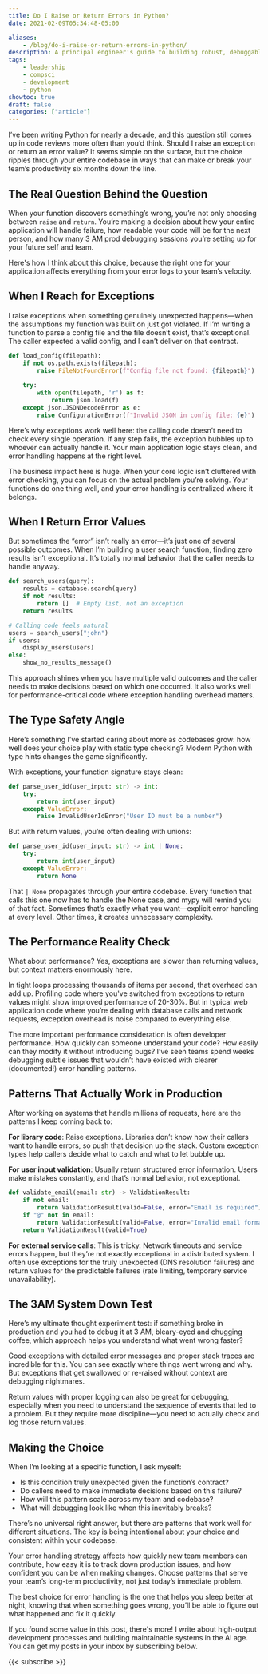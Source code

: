 ```yaml
---
title: Do I Raise or Return Errors in Python?
date: 2021-02-09T05:34:48-05:00

aliases:
    - /blog/do-i-raise-or-return-errors-in-python/
description: A principal engineer's guide to building robust, debuggable Python applications that fail fast and fail loud.
tags:
    - leadership
    - compsci
    - development
    - python
showtoc: true
draft: false
categories: ["article"]
---
```


I’ve been writing Python for nearly a decade, and this question still comes up in code reviews more often than you’d think. Should I raise an exception or return an error value? It seems simple on the surface, but the choice ripples through your entire codebase in ways that can make or break your team’s productivity six months down the line.

## The Real Question Behind the Question

When your function discovers something’s wrong, you’re not only choosing between `raise` and `return`. You’re making a decision about how your entire application will handle failure, how readable your code will be for the next person, and how many 3 AM prod debugging sessions you’re setting up for your future self and team.

Here's how I think about this choice, because the right one for your application affects everything from your error logs to your team’s velocity.

## When I Reach for Exceptions

I raise exceptions when something genuinely unexpected happens—when the assumptions my function was built on just got violated. If I’m writing a function to parse a config file and the file doesn’t exist, that’s exceptional. The caller expected a valid config, and I can’t deliver on that contract.

```python
def load_config(filepath):
    if not os.path.exists(filepath):
        raise FileNotFoundError(f"Config file not found: {filepath}")
    
    try:
        with open(filepath, 'r') as f:
            return json.load(f)
    except json.JSONDecodeError as e:
        raise ConfigurationError(f"Invalid JSON in config file: {e}")
```

Here’s why exceptions work well here: the calling code doesn’t need to check every single operation. If any step fails, the exception bubbles up to whoever can actually handle it. Your main application logic stays clean, and error handling happens at the right level.

The business impact here is huge. When your core logic isn’t cluttered with error checking, you can focus on the actual problem you’re solving. Your functions do one thing well, and your error handling is centralized where it belongs.

## When I Return Error Values

But sometimes the “error” isn’t really an error—it’s just one of several possible outcomes. When I’m building a user search function, finding zero results isn’t exceptional. It’s totally normal behavior that the caller needs to handle anyway.

```python
def search_users(query):
    results = database.search(query)
    if not results:
        return []  # Empty list, not an exception
    return results

# Calling code feels natural
users = search_users("john")
if users:
    display_users(users)
else:
    show_no_results_message()
```

This approach shines when you have multiple valid outcomes and the caller needs to make decisions based on which one occurred. It also works well for performance-critical code where exception handling overhead matters.

## The Type Safety Angle

Here’s something I’ve started caring about more as codebases grow: how well does your choice play with static type checking? Modern Python with type hints changes the game significantly.

With exceptions, your function signature stays clean:

```python
def parse_user_id(user_input: str) -> int:
    try:
        return int(user_input)
    except ValueError:
        raise InvalidUserIdError("User ID must be a number")
```

But with return values, you’re often dealing with unions:

```python
def parse_user_id(user_input: str) -> int | None:
    try:
        return int(user_input)
    except ValueError:
        return None
```

That `| None` propagates through your entire codebase. Every function that calls this one now has to handle the None case, and mypy will remind you of that fact. Sometimes that’s exactly what you want—explicit error handling at every level. Other times, it creates unnecessary complexity.

## The Performance Reality Check

What about performance? Yes, exceptions are slower than returning values, but context matters enormously here.

In tight loops processing thousands of items per second, that overhead can add up. Profiling code where you've switched from exceptions to return values might show improved performance of 20-30%. But in typical web application code where you’re dealing with database calls and network requests, exception overhead is noise compared to everything else.

The more important performance consideration is often developer performance. How quickly can someone understand your code? How easily can they modify it without introducing bugs? I’ve seen teams spend weeks debugging subtle issues that wouldn’t have existed with clearer (documented!) error handling patterns.

## Patterns That Actually Work in Production

After working on systems that handle millions of requests, here are the patterns I keep coming back to:

**For library code**: Raise exceptions. Libraries don’t know how their callers want to handle errors, so push that decision up the stack. Custom exception types help callers decide what to catch and what to let bubble up.

**For user input validation**: Usually return structured error information. Users make mistakes constantly, and that’s normal behavior, not exceptional.

```python
def validate_email(email: str) -> ValidationResult:
    if not email:
        return ValidationResult(valid=False, error="Email is required")
    if "@" not in email:
        return ValidationResult(valid=False, error="Invalid email format")
    return ValidationResult(valid=True)
```

**For external service calls**: This is tricky. Network timeouts and service errors happen, but they’re not exactly exceptional in a distributed system. I often use exceptions for the truly unexpected (DNS resolution failures) and return values for the predictable failures (rate limiting, temporary service unavailability).

## The 3AM System Down Test

Here’s my ultimate thought experiment test: if something broke in production and you had to debug it at 3 AM, bleary-eyed and chugging coffee, which approach helps you understand what went wrong faster?

Good exceptions with detailed error messages and proper stack traces are incredible for this. You can see exactly where things went wrong and why. But exceptions that get swallowed or re-raised without context are debugging nightmares.

Return values with proper logging can also be great for debugging, especially when you need to understand the sequence of events that led to a problem. But they require more discipline—you need to actually check and log those return values.

## Making the Choice

When I’m looking at a specific function, I ask myself:

- Is this condition truly unexpected given the function’s contract?
- Do callers need to make immediate decisions based on this failure?
- How will this pattern scale across my team and codebase?
- What will debugging look like when this inevitably breaks?

There’s no universal right answer, but there are patterns that work well for different situations. The key is being intentional about your choice and consistent within your codebase.

Your error handling strategy affects how quickly new team members can contribute, how easy it is to track down production issues, and how confident you can be when making changes. Choose patterns that serve your team’s long-term productivity, not just today’s immediate problem.

The best choice for error handling is the one that helps you sleep better at night, knowing that when something goes wrong, you’ll be able to figure out what happened and fix it quickly.

If you found some value in this post, there's more! I write about high-output development processes and building maintainable systems in the AI age. You can get my posts in your inbox by subscribing below.

{{< subscribe >}}
